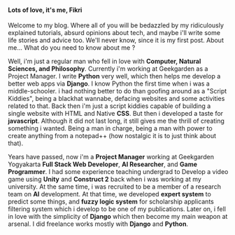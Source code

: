 #### Lots of love, it's me, Fikri

Welcome to my blog. Where all of you will be bedazzled by my ridiculously explained tutorials, absurd opinions about tech, and maybe i'll write some life stories and advice too. We'll never know, since it is my first post. About me...
What do you need to know about me ?

Well, i'm just a regular man who fell in love with **Computer, Natural Sciences, and Philosophy**. Currently i'm working at Geekgarden as a Project Manager. I write **Python** very well, which then helps me develop a better web apps via **Django**. I know Python the first time when i was a middle-schooler. i had nothing better to do than goofing around as a "Script Kiddies", being a blackhat wannabe, defacing websites and some activities related to that. Back then i'm just a script kiddies capable of building a single website with HTML and Native **CSS**. But then i developed a taste for **javascript**. Although it did not last long, it still gives me the thrill of creating something i wanted. Being a man in charge, being a man with power to create anything from a notepad++ (how nostalgic it is to just think about that). 

Years have passed, now i'm a **Project Manager** working at Geekgarden Yogyakarta **Full Stack Web Developer**, **AI Researcher**, and **Game Programmer**. I had some  experience teaching undergrad to Develop a video game using **Unity** and **Construct 2** back when i was working at my university. At the same time, i was recruited to be a member of a research team on **AI** development. At that time, we developed **expert system** to predict some things, and **fuzzy logic system** for scholarship applicants filtering system which i develop to be one of my publications. Later on, i fell in love with the simplicity of **Django** which then become my main weapon at arsenal. I did freelance works mostly with **Django** and **Python**. 

